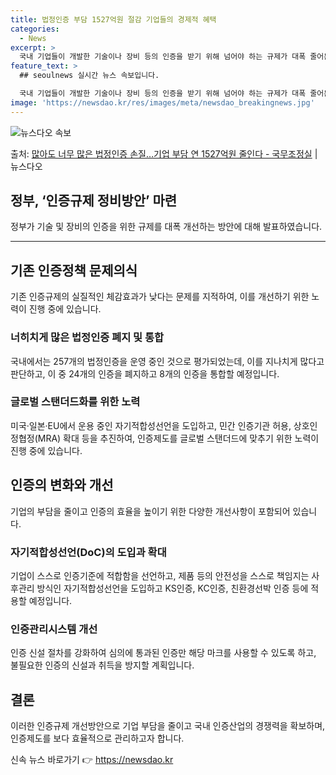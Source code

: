 ```yaml
---
title: 법정인증 부담 1527억원 절감 기업들의 경제적 혜택
categories:
  - News
excerpt: >
  국내 기업들이 개발한 기술이나 장비 등의 인증을 받기 위해 넘어야 하는 규제가 대폭 줄어든다. 해외에 비해 …
feature_text: >
  ## seoulnews 실시간 뉴스 속보입니다.

  국내 기업들이 개발한 기술이나 장비 등의 인증을 받기 위해 넘어야 하는 규제가 대폭 줄어든다. 해외에 비해 …
image: 'https://newsdao.kr/res/images/meta/newsdao_breakingnews.jpg'
---
```


![뉴스다오 속보](https://newsdao.kr/res/images/meta/newsdao_breakingnews.jpg)

<p>출처: <a href="https://newsdao.kr/3244" rel="dofollow">많아도 너무 많은 법정인증 손질…기업 부담 연 1527억원 줄인다 - 국무조정실</a> | 뉴스다오</p>

<h2>정부, ‘인증규제 정비방안’ 마련</h2>
<p data-ke-size="size16">정부가 기술 및 장비의 인증을 위한 규제를 대폭 개선하는 방안에 대해 발표하였습니다. </p>
<hr>
<h2 data-ke-size="size26">기존 인증정책 문제의식</h2>
<p data-ke-size="size16">기존 인증규제의 실질적인 체감효과가 낮다는 문제를 지적하여, 이를 개선하기 위한 노력이 진행 중에 있습니다.</p>

<h3>너히치게 많은 법정인증 폐지 및 통합</h3>
<p data-ke-size="size16">국내에서는 257개의 법정인증을 운영 중인 것으로 평가되었는데, 이를 지나치게 많다고 판단하고, 이 중 24개의 인증을 폐지하고 8개의 인증을 통합할 예정입니다. </p>

<h3>글로벌 스탠더드화를 위한 노력</h3>
<p data-ke-size="size16">미국·일본·EU에서 운용 중인 자기적합성선언을 도입하고, 민간 인증기관 허용, 상호인정협정(MRA) 확대 등을 추진하여, 인증제도를 글로벌 스탠더드에 맞추기 위한 노력이 진행 중에 있습니다. </p>

<h2 data-ke-size="size26">인증의 변화와 개선</h2>
<p data-ke-size="size16">기업의 부담을 줄이고 인증의 효율을 높이기 위한 다양한 개선사항이 포함되어 있습니다.</p>

<h3>자기적합성선언(DoC)의 도입과 확대</h3>
<p data-ke-size="size16">기업이 스스로 인증기준에 적합함을 선언하고, 제품 등의 안전성을 스스로 책임지는 사후관리 방식인 자기적합성선언을 도입하고 KS인증, KC인증, 친환경선박 인증 등에 적용할 예정입니다.</p>

<h3>인증관리시스템 개선</h3>
<p data-ke-size="size16">인증 신설 절차를 강화하여 심의에 통과된 인증만 해당 마크를 사용할 수 있도록 하고, 불필요한 인증의 신설과 취득을 방지할 계획입니다. </p>

<h2 data-ke-size="size26">결론</h2>
<p data-ke-size="size16">이러한 인증규제 개선방안으로 기업 부담을 줄이고 국내 인증산업의 경쟁력을 확보하며, 인증제도를 보다 효율적으로 관리하고자 합니다. </p>
 

신속 뉴스 바로가기 👉 <a href="https://newsdao.kr" rel="dofollow">https://newsdao.kr</a>


